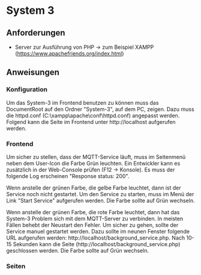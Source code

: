 # System 3

## Anforderungen
- Server zur Ausführung von PHP -> zum Beispiel XAMPP (https://www.apachefriends.org/index.html)

## Anweisungen
### Konfiguration
Um das System-3 im Frontend benutzen zu können muss das DocumentRoot auf den Ordner "System-3", auf dem PC, zeigen.
Dazu muss die httpd.conf (C:\xampp\apache\conf\httpd.conf) angepasst werden. 
Folgend kann die Seite im Frontend unter http://localhost aufgerufen werden.

### Frontend
Um sicher zu stellen, dass der MQTT-Service läuft, muss im Seitenmenü neben dem User-Icon die Farbe Grün leuchten.
Ein Entwickler kann es zusätzlich in der Web-Console prüfen (F12 -> Konsole). Es muss der folgende Log erscheinen "Response status: 200".

Wenn anstelle der grünen Farbe, die gelbe Farbe leuchtet, dann ist der Service noch nicht gestartet. 
Um den Service zu starten, muss im Menü der Link "Start Service" aufgerufen werden. Die Farbe sollte auf Grün wechseln.

Wenn anstelle der grünen Farbe, die rote Farbe leuchtet, dann hat das System-3 Problem sich mit dem MQTT-Server zu verbinden.
In meisten Fällen behebt der Neustart den Fehler. 
Um sicher zu gehen, sollte der Service manuel gestartet werden. Dazu sollte im neunen Fenster folgende URL aufgerufen werden: http://localhost/background_service.php. Nach 10-15 Sekunden kann die Seite (http://localhost/background_service.php) geschlossen werden. Die Farbe sollte auf Grün wechseln.

### Seiten
